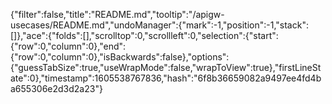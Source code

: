 {"filter":false,"title":"README.md","tooltip":"/apigw-usecases/README.md","undoManager":{"mark":-1,"position":-1,"stack":[]},"ace":{"folds":[],"scrolltop":0,"scrollleft":0,"selection":{"start":{"row":0,"column":0},"end":{"row":0,"column":0},"isBackwards":false},"options":{"guessTabSize":true,"useWrapMode":false,"wrapToView":true},"firstLineState":0},"timestamp":1605538767836,"hash":"6f8b36659082a9497ee4fd4ba655306e2d3d2a23"}